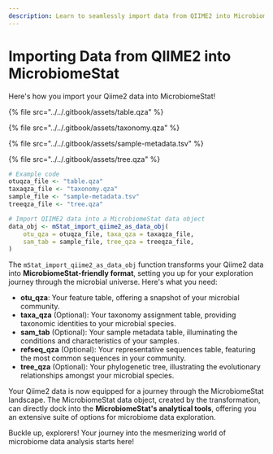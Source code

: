 ```yaml
---
description: Learn to seamlessly import data from QIIME2 into MicrobiomeStat's data object.
---
```


# Importing Data from QIIME2 into MicrobiomeStat

Here's how you import your Qiime2 data into MicrobiomeStat!

{% file src="../../.gitbook/assets/table.qza" %}

{% file src="../../.gitbook/assets/taxonomy.qza" %}

{% file src="../../.gitbook/assets/sample-metadata.tsv" %}

{% file src="../../.gitbook/assets/tree.qza" %}

```r
# Example code
otuqza_file <- "table.qza"
taxaqza_file <- "taxonomy.qza"
sample_file <- "sample-metadata.tsv"
treeqza_file <- "tree.qza"

# Import QIIME2 data into a MicrobiomeStat data object
data_obj <- mStat_import_qiime2_as_data_obj(
    otu_qza = otuqza_file, taxa_qza = taxaqza_file,
    sam_tab = sample_file, tree_qza = treeqza_file,
)
```

The `mStat_import_qiime2_as_data_obj` function transforms your Qiime2 data into **MicrobiomeStat-friendly format**, setting you up for your exploration journey through the microbial universe. Here's what you need:

* **otu\_qza**: Your feature table, offering a snapshot of your microbial community.
* **taxa\_qza** (Optional): Your taxonomy assignment table, providing taxonomic identities to your microbial species.
* **sam\_tab** (Optional): Your sample metadata table, illuminating the conditions and characteristics of your samples.
* **refseq\_qza** (Optional): Your representative sequences table, featuring the most common sequences in your community.
* **tree\_qza** (Optional): Your phylogenetic tree, illustrating the evolutionary relationships amongst your microbial species.

Your Qiime2 data is now equipped for a journey through the MicrobiomeStat landscape. The MicrobiomeStat data object, created by the transformation, can directly dock into the **MicrobiomeStat's analytical tools**, offering you an extensive suite of options for microbiome data exploration.

Buckle up, explorers! Your journey into the mesmerizing world of microbiome data analysis starts here!&#x20;
